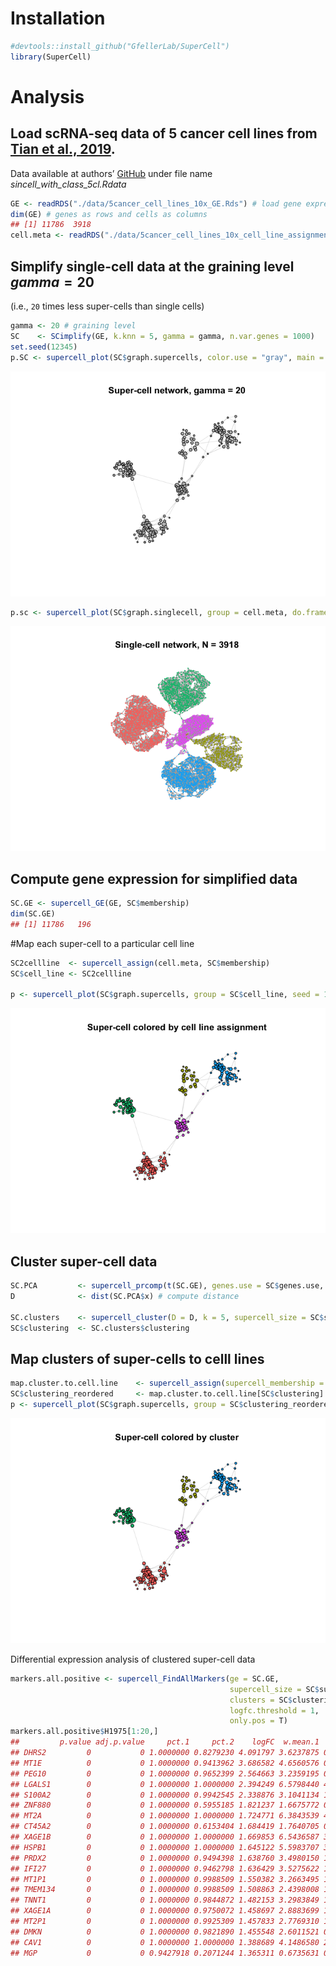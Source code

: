 Installation
============

``` r
#devtools::install_github("GfellerLab/SuperCell")
library(SuperCell)
```

Analysis
========

Load scRNA-seq data of 5 cancer cell lines from [Tian et al., 2019](https://doi.org/10.1038/s41592-019-0425-8).
---------------------------------------------------------------------------------------------------------------

Data available at authors’
[GitHub](https://github.com/LuyiTian/sc_mixology/blob/master/data/)
under file name *sincell\_with\_class\_5cl.Rdata*

``` r
GE <- readRDS("./data/5cancer_cell_lines_10x_GE.Rds") # load gene expression matrix (logcounts)
dim(GE) # genes as rows and cells as columns
## [1] 11786  3918
cell.meta <- readRDS("./data/5cancer_cell_lines_10x_cell_line_assignment.Rds") # load cell assignment to a cancer cell line
```

Simplify single-cell data at the graining level *g**a**m**m**a* = 20
--------------------------------------------------------------------

(i.e., `20` times less super-cells than single cells)

``` r
gamma <- 20 # graining level
SC    <- SCimplify(GE, k.knn = 5, gamma = gamma, n.var.genes = 1000)
set.seed(12345)
p.SC <- supercell_plot(SC$graph.supercells, color.use = "gray", main = paste("Super-cell network, gamma =", gamma), seed = 1) # plot super-cell network
```

![](figures/Simplification-1.png)

``` r
p.sc <- supercell_plot(SC$graph.singlecell, group = cell.meta, do.frames = F, main = paste("Single-cell network, N =", dim(GE)[2]), lay.method = "components") # plot single-cell network
```

![](figures/Simplification-2.png)

Compute gene expression for simplified data
-------------------------------------------

``` r
SC.GE <- supercell_GE(GE, SC$membership)
dim(SC.GE)
## [1] 11786   196
```

\#Map each super-cell to a particular cell line

``` r
SC2cellline  <- supercell_assign(cell.meta, SC$membership)
SC$cell_line <- SC2cellline

p <- supercell_plot(SC$graph.supercells, group = SC$cell_line, seed = 1, main = "Super-cell colored by cell line assignment")
```

![](figures/unnamed-chunk-5-1.png)

Cluster super-cell data
-----------------------

``` r
SC.PCA         <- supercell_prcomp(t(SC.GE), genes.use = SC$genes.use, supercell_size = SC$supercell_size, k = 20) #dimensionality reduction 
D              <- dist(SC.PCA$x) # compute distance 

SC.clusters    <- supercell_cluster(D = D, k = 5, supercell_size = SC$supercell_size) # cluster super-cells
SC$clustering  <- SC.clusters$clustering
```

Map clusters of super-cells to celll lines
------------------------------------------

``` r
map.cluster.to.cell.line    <- supercell_assign(supercell_membership = SC$clustering, clusters  = SC$cell_line)
SC$clustering_reordered     <- map.cluster.to.cell.line[SC$clustering]
p <- supercell_plot(SC$graph.supercells, group = SC$clustering_reordered, seed = 1, main = "Super-cell colored by cluster")
```

![](figures/unnamed-chunk-7-1.png)

Differential expression analysis of clustered super-cell data

``` r
markers.all.positive <- supercell_FindAllMarkers(ge = SC.GE, 
                                                 supercell_size = SC$supercell_size,
                                                 clusters = SC$clustering_reordered,
                                                 logfc.threshold = 1,
                                                 only.pos = T)
markers.all.positive$H1975[1:20,]
##         p.value adj.p.value     pct.1     pct.2    logFC  w.mean.1   w.mean.2
## DHRS2         0           0 1.0000000 0.8279230 4.091797 3.6237875 0.10054192
## MT1E          0           0 1.0000000 0.9413962 3.686582 4.6560576 0.69254917
## PEG10         0           0 1.0000000 0.9652399 2.564663 3.2359195 0.89548751
## LGALS1        0           0 1.0000000 1.0000000 2.394249 6.5798440 4.00039835
## S100A2        0           0 1.0000000 0.9942545 2.338876 3.1041134 1.24595811
## ZNF880        0           0 1.0000000 0.5955185 1.821237 1.6675772 0.08666412
## MT2A          0           0 1.0000000 1.0000000 1.724771 6.3843539 4.12274024
## CT45A2        0           0 1.0000000 0.6153404 1.684419 1.7640705 0.27318252
## XAGE1B        0           0 1.0000000 1.0000000 1.669853 6.5436587 3.66859782
## HSPB1         0           0 1.0000000 1.0000000 1.645122 5.5983707 3.87890578
## PRDX2         0           0 1.0000000 0.9494398 1.638760 3.4980150 1.33455473
## IFI27         0           0 1.0000000 0.9462798 1.636429 3.5275622 1.32877161
## MT1P1         0           0 1.0000000 0.9988509 1.550382 3.2663495 1.50666087
## TMEM134       0           0 1.0000000 0.9988509 1.508863 2.4398008 1.01156248
## TNNT1         0           0 1.0000000 0.9844872 1.482153 3.2983849 1.63217280
## XAGE1A        0           0 1.0000000 0.9750072 1.458697 2.8883699 1.06459003
## MT2P1         0           0 1.0000000 0.9925309 1.457833 2.7769310 1.18613463
## DMKN          0           0 1.0000000 0.9821890 1.455548 2.6011521 0.83344367
## CAV1          0           0 1.0000000 1.0000000 1.388689 4.1486580 2.37528254
## MGP           0           0 0.9427918 0.2071244 1.365311 0.6735631 0.01058892
```

